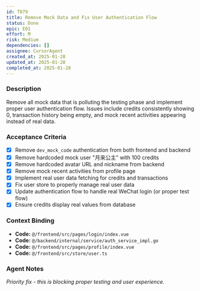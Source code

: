 ```yaml
---
id: T079
title: Remove Mock Data and Fix User Authentication Flow
status: Done
epic: E01
effort: M
risk: Medium
dependencies: []
assignee: CursorAgent
created_at: 2025-01-28
updated_at: 2025-01-28
completed_at: 2025-01-28
---
```


### Description

Remove all mock data that is polluting the testing phase and implement proper user authentication flow. Issues include credits consistently showing 0, transaction history being empty, and mock recent activities appearing instead of real data.

### Acceptance Criteria

- [x] Remove `dev_mock_code` authentication from both frontend and backend
- [x] Remove hardcoded mock user "月来公主" with 100 credits
- [x] Remove hardcoded avatar URL and nickname from backend
- [x] Remove mock recent activities from profile page
- [x] Implement real user data fetching for credits and transactions
- [x] Fix user store to properly manage real user data
- [x] Update authentication flow to handle real WeChat login (or proper test flow)
- [x] Ensure credits display real values from database

### Context Binding

- **Code:** `@/frontend/src/pages/login/index.vue`
- **Code:** `@/backend/internal/service/auth_service_impl.go`
- **Code:** `@/frontend/src/pages/profile/index.vue`
- **Code:** `@/frontend/src/store/user.ts`

### Agent Notes

*Priority fix - this is blocking proper testing and user experience.* 